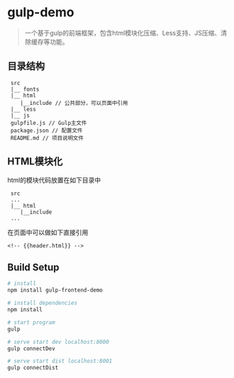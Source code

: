 # gulp-demo

> 一个基于gulp的前端框架，包含html模块化压缩、Less支持、JS压缩、清除缓存等功能。

## 目录结构
```
 src 
 |__ fonts
 |__ html 
    |__include // 公共部分，可以页面中引用
 |__ less
 |__ js 
 gulpfile.js // Gulp主文件
 package.json // 配置文件
 README.md // 项目说明文件

```

## HTML模块化
html的模块代码放置在如下目录中
```
 src  
 ...
 |__ html 
    |__include 
 ...
```
在页面中可以做如下直接引用
```
<!-- {{header.html}} -->
```


## Build Setup

``` bash
# install
npm install gulp-frontend-demo 

# install dependencies
npm install

# start program
gulp

# serve start dev localhost:8000
gulp connectDev

# serve start dist localhost:8001
gulp connectDist 

```

